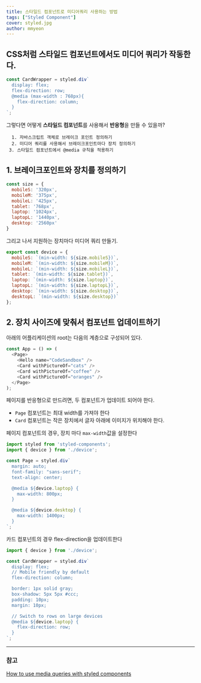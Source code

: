 ```yaml
---
title: 스타일드 컴포넌트로 미디어쿼리 사용하는 방법
tags: ["Styled Component"]
cover: styled.jpg
author: mmyeon
---
```


##  CSS처럼 스타일드 컴포넌트에서도 미디어 쿼리가 작동한다. 
~~~js
const CardWrapper = styled.div`
  display: flex;
  flex-direction: row;
  @media (max-width : 768px){
    flex-direction: column;
  }
`;
~~~

그렇다면 어떻게 <b>스타일드 컴포넌트</b>를 사용해서 <b>반응형</b>을 만들 수 있을까? 

`  1. 자바스크립트 객체로 브레이크 포인트 정의하기`<br>
`  2. 미디어 쿼리를 사용해서 브레이크포인트마다 장치 정의하기`<br>
 ` 3. 스타일드 컴포넌트에서 @media 규칙을 적용하기`<br>

## 1. 브레이크포인트와 장치를 정의하기
~~~js
const size = {
  mobileS: '320px',
  mobileM: '375px',
  mobileL: '425px',
  tablet: '768px',
  laptop: '1024px',
  laptopL: '1440px',
  desktop: '2560px'
}

~~~
그리고 나서 지원하는 장치마다 미디어 쿼리 만들기. 

~~~js
export const device = {
  mobileS: `(min-width: ${size.mobileS})`,
  mobileM: `(min-width: ${size.mobileM})`,
  mobileL: `(min-width: ${size.mobileL})`,
  tablet: `(min-width: ${size.tablet})`,
  laptop: `(min-width: ${size.laptop})`,
  laptopL: `(min-width: ${size.laptopL})`,
  desktop: `(min-width: ${size.desktop})`,
  desktopL: `(min-width: ${size.desktop})`
};
~~~

## 2. 장치 사이즈에 맞춰서 컴포넌트 업데이트하기
아래의 어플리케이션의 root는 다음의 계층으로 구성되어 있다. 
~~~js
const App = () => (
  <Page>
    <Hello name="CodeSandbox" />
    <Card withPictureOf="cats" />
    <Card withPictureOf="coffee" />
    <Card withPictureOf="oranges" />
  </Page>
);


~~~

페이지를 반응형으로 만드려면, 두 컴포넌트가 업데이트 되어야 한다. 

- `Page` 컴포넌트는 최대 width를 가져야 한다
- `Card` 컴포넌트는 작은 장치에서 글자 아래에 이미지가 위치해야 한다. 

페이지 컴포넌트의 경우, 장치 마다 `max-width`값을 설정한다

~~~js
import styled from 'styled-components';
import { device } from './device';

const Page = styled.div`
  margin: auto;
  font-family: "sans-serif";
  text-align: center;

  @media ${device.laptop} { 
    max-width: 800px;
  }

  @media ${device.desktop} {
    max-width: 1400px;
  }
`;
~~~
카드 컴포넌트의 경우 flex-direction을 업데이트한다


~~~js
import { device } from './device';

const CardWrapper = styled.div`
  display: flex;
  // Mobile friendly by default
  flex-direction: column;

  border: 1px solid gray;
  box-shadow: 5px 5px #ccc;
  padding: 10px;
  margin: 10px;

  // Switch to rows on large devices
  @media ${device.laptop} {
    flex-direction: row;
  }
`;
~~~



---

### 참고

[How to use media queries with styled components](https://jsramblings.com/how-to-use-media-queries-with-styled-components/)
